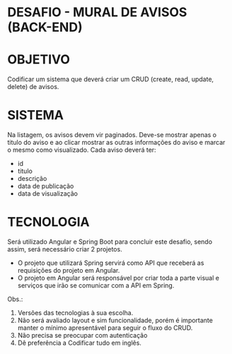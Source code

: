 # DESAFIO - MURAL DE AVISOS (BACK-END)

# OBJETIVO
Codificar um sistema que deverá criar um CRUD (create, read, update, delete)
de avisos.

# SISTEMA
Na listagem, os avisos devem vir paginados. Deve-se mostrar apenas o titulo
do aviso e ao clicar mostrar as outras informações do aviso e marcar o mesmo
como visualizado.
Cada aviso deverá ter:
- id
- titulo
- descrição
- data de publicação
- data de visualização

# TECNOLOGIA
Será utilizado Angular e Spring Boot para concluir este desafio, sendo assim,
será necessário criar 2 projetos. 
- O projeto que utilizará Spring servirá como API que receberá as requisições
do projeto em Angular.
- O projeto em Angular será responsável por criar toda a parte visual e serviços
que irão se comunicar com a API em Spring.

Obs.:
1. Versões das tecnologias à sua escolha.
2. Não será avaliado layout e sim funcionalidade, porém é importante manter o
mínimo apresentável para seguir o fluxo do CRUD.
3. Não precisa se preocupar com autenticação
4. Dê preferência a Codificar tudo em inglês.
